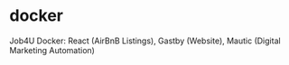 # docker
Job4U Docker: React (AirBnB Listings), Gastby (Website), Mautic (Digital Marketing Automation)
